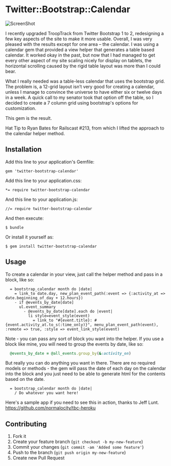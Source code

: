 # Twitter::Bootstrap::Calendar
![ScreenShot](https://raw.github.com/davidray/twitter-bootstrap-calendar/master/calendarsample.png)

I recently upgraded TroopTrack from Twitter Bootstrap 1 to 2, redesigning a few key aspects of the site to make it more usable. Overall, I was very pleased with the results except for one area – the calendar. I was using a calendar gem that provided a view helper that generates a table based calendar. It worked okay in the past, but now that I had managed to get every other aspect of my site scaling nicely for display on tablets, the horizontal scrolling caused by the rigid table layout was more than I could bear.

What I really needed was a table-less calendar that uses the bootstrap grid. The problem is, a 12-grid layout isn’t very good for creating a calendar, unless I manage to convince the universe to have either six or twelve days in a week. A quick call to my senator took that option off the table, so I decided to create a 7 column grid using bootstrap's options for customization. 

This gem is the result.

Hat Tip to Ryan Bates for Railscast #213, from which I lifted the approach to the calendar helper method.

## Installation

Add this line to your application's Gemfile:

    gem 'twitter-bootstrap-calendar'

Add this line to your application.css:
  
    *= require twitter-bootstrap-calendar

And this line to your application.js:

    //= require twitter-bootstrap-calendar

And then execute:

    $ bundle

Or install it yourself as:

    $ gem install twitter-bootstrap-calendar

## Usage

To create a calendar in your view, just call the helper method and pass in a block, like so:
```haml
  = bootstrap_calendar month do |date| 
    = link_to date.day, new_plan_event_path(:event => {:activity_at => date.beginning_of_day + 12.hours})
    - if @events_by_date[date] 
      ul.event_summary
        - @events_by_date[date].each do |event| 
          li style=event_style(event)
            = link_to "#{event.title}: #{event.activity_at.to_s(:time_only)}", menu_plan_event_path(event), :remote => true, :style => event_link_style(event)
```

Note - you can pass any sort of block you want into the helper. If you use a block like mine, you will need to group the events by date, like so:

```ruby
  @events_by_date = @all_events.group_by(&:activity_on)
```

But really you can do anything you want in there. There are no required models or methods - the gem will pass the date of each day on the calendar into the block and you just need to be able to generate html for the contents based on the date.

```haml
  = bootstrap_calendar month do |date| 
    / Do whatever you want here!
```

Here's a sample app if you need to see this in action, thanks to Jeff Lunt.
  https://github.com/normalocity/tbc-heroku
  
## Contributing

1. Fork it
2. Create your feature branch (`git checkout -b my-new-feature`)
3. Commit your changes (`git commit -am 'Added some feature'`)
4. Push to the branch (`git push origin my-new-feature`)
5. Create new Pull Request

